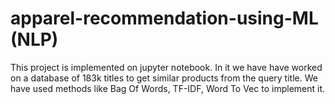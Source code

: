 # apparel-recommendation-using-ML (NLP)
This project is implemented on jupyter notebook. In it we have have worked on a database of 183k titles to get similar products from the query title. We have used methods like Bag Of Words, TF-IDF, Word To Vec to implement it.
